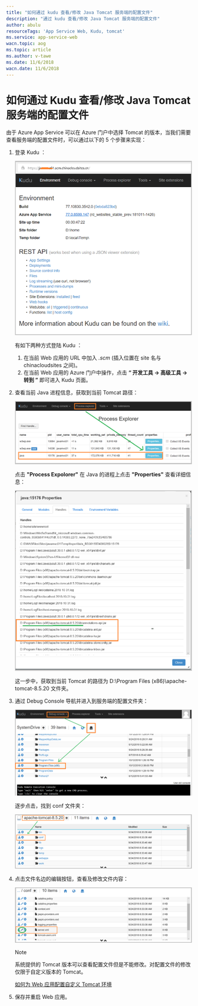```yaml
---
title: "如何通过 kudu 查看/修改 Java Tomcat 服务端的配置文件"
description: "通过 kudu 查看/修改 Java Tomcat 服务端的配置文件"
author: abulu
resourceTags: 'App Service Web, Kudu, tomcat'
ms.service: app-service-web
wacn.topic: aog
ms.topic: article
ms.author: v-tawe
ms.date: 11/6/2018
wacn.date: 11/6/2018
---
```


# 如何通过 Kudu 查看/修改 Java Tomcat 服务端的配置文件

由于 Azure App Service 可以在 Azure 门户中选择 Tomcat 的版本，当我们需要查看服务端的配置文件时，可以通过以下的 5 个步骤来实现：

1. 登录 Kudu ：

    ![login-kudu](media/aog-app-service-web-howto-modify-tomcat-server-profile-with-kudu/login-kudu.png "login-kudu")

    有如下两种方式登陆 Kudu ：

    1. 在当前 Web 应用的 URL 中加入 *.scm* (插入位置在 site 名与 chinacloudsites 之间)。
    2. 在当前 Web 应用的 Azure 门户中操作，点击 **“ 开发工具 -> 高级工具 -> 转到 ”** 即可进入 Kudu 页面。

2. 查看当前 Java 进程信息，获取到当前 Tomcat 路径：

    ![view-java-process](media/aog-app-service-web-howto-modify-tomcat-server-profile-with-kudu/view-java-process.png "view-java-process")

    点击 **"Process Expolorer"** 在 Java 的进程上点击 **"Properties"** 查看详细信息：

   ![click-properties](media/aog-app-service-web-howto-modify-tomcat-server-profile-with-kudu/click-properties.png "click-properties")

    这一步中，获取到当前 Tomcat 的路径为 D:\Program Files (x86)\apache-tomcat-8.5.20 文件夹。

3. 通过 Debug Console 导航并进入到服务端的配置文件夹：

    ![debug-console](media/aog-app-service-web-howto-modify-tomcat-server-profile-with-kudu/debug-console.png "debug-console")

    逐步点击，找到 conf 文件夹：

    ![find-conf](media/aog-app-service-web-howto-modify-tomcat-server-profile-with-kudu/find-conf.png "find-conf")

4. 点击文件名边的编辑按钮，查看及修改文件内容：

    ![start-to-modify](media/aog-app-service-web-howto-modify-tomcat-server-profile-with-kudu/start-to-modify.png "start-to-modify")
    
    > [!NOTE]
    > 系统提供的 Tomcat 版本可以查看配置文件但是不能修改。对配置文件的修改仅限于自定义版本的 Tomcat。
    
    [如何为 Web 应用配置自定义 Tomcat 环境](aog-app-service-web-howto-configure-custom-tomcat-environment.md)

5. 保存并重启 Web 应用。
